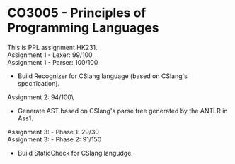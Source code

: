 # CO3005 - Principles of Programming Languages
This is PPL assignment HK231.\
Assignment 1 - Lexer: 99/100\
Assignment 1 - Parser: 100/100
* Build Recognizer for CSlang language (based on CSlang's specification).

Assignment 2: 94/100\

* Generate AST based on CSlang's parse tree generated by the ANTLR in Ass1.

Assignment 3: - Phase 1: 29/30\
Assignment 3: - Phase 2: 91/150
* Build StaticCheck for CSlang langudge.
